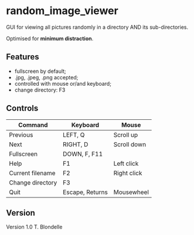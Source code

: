 # random_image_viewer

GUI for viewing all pictures randomly in a directory AND its sub-directories.

Optimised for **minimum distraction**.

## Features
* fullscreen by default;
* .jpg, .jpeg, .png accepted;
* controlled with mouse or/and keyboard;
* change directory: F3

## Controls

| Command  | Keyboard | Mouse      |
|----------|----------|------------|
| Previous | LEFT, Q| Scroll up|
| Next     | RIGHT, D | Scroll down |
| Fullscreen | DOWN, F, F11|        |
| Help     | F1       | Left click|
| Current filename | F2| Right click|
| Change directory | F3|           |
| Quit     | Escape, Returns| Mousewheel|

## Version

Version 1.0
T. Blondelle
